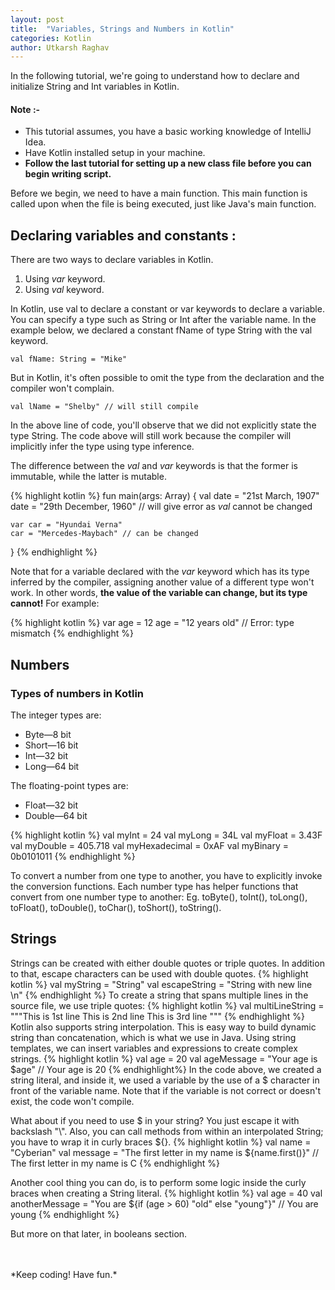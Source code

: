 ```yaml
---
layout: post
title:  "Variables, Strings and Numbers in Kotlin"
categories: Kotlin
author: Utkarsh Raghav
---
```

In the following tutorial, we're going to understand how to declare and initialize String and Int variables in Kotlin.

#### Note :-<br>
- This tutorial assumes, you have a basic working knowledge of IntelliJ Idea.
- Have Kotlin installed setup in your machine.
- **Follow the last tutorial for setting up a new class file before you can begin writing script.**

Before we begin, we need to have a main function. This main function is called upon when the file is being executed, just like Java's main function.

## Declaring variables and constants :
There are two ways to declare variables in Kotlin.

1. Using *var* keyword.
2. Using *val* keyword.

In Kotlin, use val to declare a constant or var keywords to declare a variable. You can specify a type such as String or Int after the variable name. In the example below, we declared a constant fName of type String with the val keyword.

`val fName: String = "Mike"`

But in Kotlin, it's often possible to omit the type from the declaration and the compiler won't complain.

`val lName = "Shelby" // will still compile`

In the above line of code, you'll observe that we did not explicitly state the type String. The code above will still work because the compiler will implicitly infer the type using type inference.

The difference between the *val* and *var* keywords is that the former is immutable, while the latter is mutable.

{% highlight kotlin %}
  fun main(args: Array<String>) {
    val date = "21st March, 1907"
    date = "29th December, 1960" // will give error as *val* cannot be changed

    var car = "Hyundai Verna"
    car = "Mercedes-Maybach" // can be changed
  }
{% endhighlight %}

Note that for a variable declared with the *var* keyword which has its type inferred by the compiler, assigning another value of a different type won't work. In other words, **the value of the variable can change, but its type cannot!** For example:

{% highlight kotlin %}
var age = 12
age = "12 years old" // Error: type mismatch
{% endhighlight %}

## Numbers
### Types of numbers in Kotlin
The integer types are:
- Byte—8 bit
- Short—16 bit
- Int—32 bit
- Long—64 bit


The floating-point types are:
- Float—32 bit
- Double—64 bit

{% highlight kotlin %}
val myInt = 24
val myLong = 34L
val myFloat = 3.43F
val myDouble = 405.718
val myHexadecimal = 0xAF
val myBinary = 0b0101011
{% endhighlight %}

To convert a number from one type to another, you have to explicitly invoke the conversion functions.
Each number type has helper functions that convert from one number type to another:
Eg. toByte(), toInt(), toLong(), toFloat(), toDouble(), toChar(), toShort(), toString().

## Strings

Strings can be created with either double quotes or triple quotes. In addition to that, escape characters can be used with double quotes.
{% highlight kotlin %}
val myString = "String"
val escapeString = "String with new line \n"
{% endhighlight %}
To create a string that spans multiple lines in the source file, we use triple quotes:
{% highlight kotlin %}
val multiLineString = """This is 1st line
                         This is 2nd line
                         This is 3rd line """
{% endhighlight %}
Kotlin also supports string interpolation. This is easy way to build dynamic string than concatenation, which is what we use in Java. Using string templates, we can insert variables and expressions to create complex strings.
{% highlight kotlin %}
val age = 20
val ageMessage = "Your age is $age" // Your age is 20
{% endhighlight%}
In the code above, we created a string literal, and inside it, we used a variable by the use of a $ character in front of the variable name. Note that if the variable is not correct or doesn't exist, the code won't compile.

What about if you need to use $ in your string? You just escape it with backslash "\\".
Also, you can call methods from within an interpolated String; you have to wrap it in curly braces ${}.
{% highlight kotlin %}
val name = "Cyberian"
val message = "The first letter in my name is ${name.first()}" // The first letter in my name is C
{% endhighlight %}

Another cool thing you can do, is to perform some logic inside the curly braces when creating a String literal.
{% highlight kotlin %}
val age = 40
val anotherMessage = "You are ${if (age > 60) "old" else "young"}" // You are young
{% endhighlight %}

But more on that later, in booleans section.

<br/>
<br/>
*Keep coding! Have fun.*

